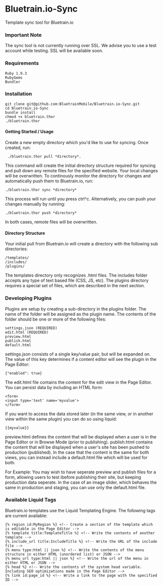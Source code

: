 Bluetrain.io-Sync
=================

Template sync tool for Bluetrain.io

### Important Note
The sync tool is not currently running over SSL.  We advise you to use a test account while testing.  SSL will be available soon.

### Requirements
```
Ruby 1.9.3
RubyGems
Bundler
```

### Installation
```
git clone git@github.com:BluetrainMobile/Bluetrain.io-Sync.git
cd Bluetrain.io-Sync
bundle install
chmod +x bluetrain.thor
./bluetrain.thor
```

#### Getting Started / Usage
Create a new empty directory which you'd like to use for syncing.  Once created, run:
```
 ./bluetrain.thor pull *directory*.  
```
 This command will create the initial directory structure required for syncing and pull down any remote files for the specified website.  Your local changes will be overwritten.  To continously monitor the directory for changes and automatically push them to Bluetrain.io, run:
```
./bluetrain.thor sync *directory*
````
This process will run until you press ctrl^c.  Alternatively, you can push your changes manually by running:
```
./bluetrain.thor push *directory*
```
In both cases, remote files will be overwritten.  

#### Directory Structure
Your initial pull from Bluetrain.io will create a directory with the following sub directories:

```
/templates/
/includes/
/plugins/
```
The templates directory only recognizes .html files.  The includes folder accepts any type of text based file (CSS, JS, etc).  The plugins directory requires a special set of files, which are described in the next section.

### Developing Plugins
Plugins are setup by creating a sub-directory in the plugins folder.  The name of the folder will be assigned as the plugin name.  The contents of the folder should be one or more of the following files:

```
settings.json (REQUIRED)
edit.html (REQUIRED)
preview.html
publish.html
default.html
```

settings.json consists of a single key/value pair, but will be expanded on.  The value of this key determines if a content editor will see the plugin in the Page Editor:

```
{"enabled": true}
```

The edit.html file contains the content for the edit view in the Page Editor.  You can persist data by including an HTML form:

```
<form>
<input type='text' name='myvalue'>
</form>
```

If you want to access the data stored later (in the same view, or in another view within the same plugin) you can do so using liquid:

```
{{myvalue}}
```

preview.html defines the content that will be displayed when a user is in the Page Editor or in Browse Mode (prior to publishing).  publish.html contains the content that will be displayed when a user's site has been pushed to production (published).  In the case that the content is the same for both views, you can instead include a default.html file which will be used for both.

For Example: You may wish to have seperate preview and publish files for a form, allowing users to test ibefore publishing their site, but keeping production data seperate.  In the case of an image slider, which behaves the same in production and staging, you can use only the default.html file.

### Available Liquid Tags
Bluetrain.io templates use the Liquid Templating Engine.  The following tags are current available:
```
{% region id:MyRegion %} <!-- Create a section of the template which is editable in the Page Editor -->
{% template title:TemplateTitle %} <!-- Write the contents of another template -->
{% include_url title:IncludeTitle %} <!-- Write the URL of the include file -->
{% menu type:html || json %} <!-- Write the contents of the menu structure in either HTML (unordered list) or JSON -->
{% menu_url type:html || json %} <!-- Write the url of the menu in either HTML or JSON -->
{% head %} <!-- Write the contents of the system head variable.  Including SEO optimizations made in the Page Editor -->
{% link id:page_id %} <!-- Write a link to the page with the specified ID -->
```
